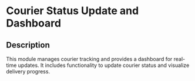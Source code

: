 # Courier Status Update and Dashboard

## Description
This module manages courier tracking and provides a dashboard for real-time updates. It includes functionality to update courier status and visualize delivery progress.
